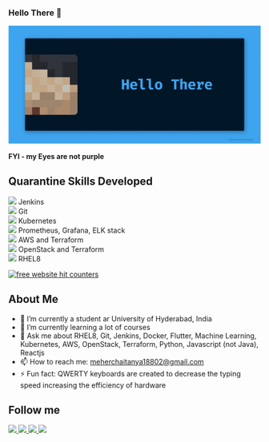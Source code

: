 ### Hello There 👋 
<p align="center">
  <img alt="Hello There" src="https://raw.githubusercontent.com/smc181002/smc181002/master/bluegif.gif"  />
</p>
<b>FYI - my Eyes are not purple</b>

## Quarantine Skills Developed

<img src="https://img.icons8.com/color/48/000000/jenkins.png"/> Jenkins <br> 
<img src="https://img.icons8.com/color/48/000000/git.png"/> Git <br>
<img src="https://img.icons8.com/color/48/000000/kubernetes.png"/> Kubernetes <br>
<img src="https://img.icons8.com/color/48/000000/performance-monitoring.png"/> Prometheus, Grafana, ELK stack <br>
<img src="https://img.icons8.com/color/48/000000/amazon-web-services.png"/> AWS and Terraform <br>
<img src="https://img.icons8.com/color/48/000000/openstack.png"/> OpenStack and Terraform<br>
<img src="https://img.icons8.com/windows/32/000000/redhat.png"/> RHEL8 <br>

<div id="sfcj7b7z5zteg2fdfw1j8s3ebxy8d3t2d1y"></div>
<noscript><a href="https://www.freecounterstat.com" title="free website hit counters"><img src="https://counter3.stat.ovh/private/freecounterstat.php?c=j7b7z5zteg2fdfw1j8s3ebxy8d3t2d1y" border="0" title="free website hit counters" alt="free website hit counters"></a></noscript>

## About Me

- 🔭 I’m currently a student ar University of Hyderabad, India
- 🌱 I’m currently learning a lot of courses
- 💬 Ask me about RHEL8, Git, Jenkins, Docker, Flutter, Machine Learning, Kubernetes, AWS, OpenStack, Terraform, Python, Javascript (not Java), Reactjs
- 📫 How to reach me: meherchaitanya18802@gmail.com
- ⚡ Fun fact: QWERTY keyboards are created to decrease the typing speed increasing the efficiency of hardware 

## Follow me
<a href="https://twitter.com/MeherCh71238001">
  <img src="https://img.icons8.com/fluent/48/000000/twitter.png"/>
</a>
<a href="https://www.linkedin.com/in/meher-chaitanya-341567193/">
  <img src="https://img.icons8.com/color/48/000000/linkedin.png"/>
</a>
<a href="https://www.instagram.com/smc181002/">  
  <img src="https://img.icons8.com/fluent/48/000000/instagram-new.png"/>
</a>
<a href="https://www.reddit.com/user/smc181002/">  
  <img src="https://img.icons8.com/color/48/000000/reddit.png"/>
</a>


<!--
**smc181002/smc181002** is a ✨ _special_ ✨ repository because its `README.md` (this file) appears on your GitHub profile.

Here are some ideas to get you started:

- 🔭 I’m currently working on ...
- 🌱 I’m currently learning ...
- 👯 I’m looking to collaborate on ...
- 🤔 I’m looking for help with ...
- 💬 Ask me about ...
- 📫 How to reach me: ...
- 😄 Pronouns: ...
- ⚡ Fun fact: ...
-->
